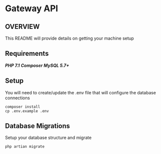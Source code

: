 # Gateway API

## OVERVIEW
This README will provide details on getting your machine setup

## Requirements
***PHP 7.1***
***Composer***
***MySQL 5.7+***

## Setup 
You will need to create/update the .env file that will configure the database connections

```
composer install
cp .env.example .env
```

## Database Migrations
Setup your database structure and migrate

```
php artian migrate
```
